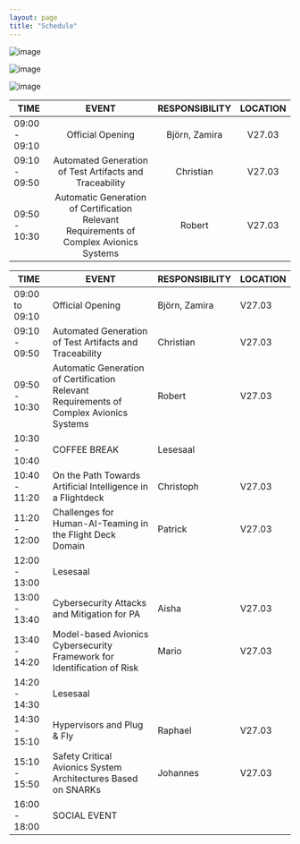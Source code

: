 ```yaml
---
layout: page
title: "Schedule"
---
```

![image](https://github.com/Edwin-Isidory/ils.doctoral.seminar.2024.github.io/assets/148284895/f80fa160-3a6e-457e-8101-c2a2c2f49dc8)
  
  ![image](https://github.com/Edwin-Isidory/ils.doctoral.seminar.2024.github.io/assets/148284895/b8731cd5-69e2-45e9-98df-5bbfeb234a41)


  ![image](https://github.com/Edwin-Isidory/ils.doctoral.seminar.2024.github.io/assets/148284895/19ed92a4-a914-48e9-8ea4-a31382e8159d)


| TIME           | EVENT                                                                            | RESPONSIBILITY | LOCATION |
|----------------|:--------------------------------------------------------------------------------:|:--------------:|:--------:|
| 09:00 - 09:10  | Official Opening                                                                 | Björn, Zamira | V27.03   |
| 09:10 - 09:50  | Automated Generation of Test Artifacts and Traceability                          | Christian      | V27.03   |
| 09:50 - 10:30  | Automatic Generation of Certification Relevant Requirements of Complex Avionics Systems | Robert   | V27.03   |



| TIME           | EVENT                                                                            | RESPONSIBILITY | LOCATION |
|----------------|----------------------------------------------------|----------------------------------------------|----------|
| 09:00 to 09:10 | Official Opening                                                                    | Björn, Zamira  | V27.03  |
| 09:10 - 09:50  | Automated Generation of Test Artifacts and Traceability                                 | Christian | V27.03   |
| 09:50 - 10:30  | Automatic Generation of Certification Relevant Requirements of Complex Avionics Systems | Robert  | V27.03   |
| 10:30 - 10:40  |                                           COFFEE BREAK                                               | Lesesaal |
| 10:40 - 11:20  | On the Path Towards Artificial Intelligence in a Flightdeck | Christoph                           | V27.03   |
| 11:20 - 12:00  | Challenges for Human-AI-Teaming in the Flight Deck Domain | Patrick                               | V27.03   |
| 12:00 - 13:00  | Lesesaal                                           |                                              |          |
| 13:00 - 13:40  | Cybersecurity Attacks and Mitigation for PA       | Aisha                                         | V27.03   |
| 13:40 - 14:20  | Model-based Avionics Cybersecurity Framework for Identification of Risk | Mario                   | V27.03   |
| 14:20 - 14:30  | Lesesaal                                           |                                              |          |
| 14:30 - 15:10  | Hypervisors and Plug & Fly                         | Raphael                                      | V27.03   |
| 15:10 - 15:50  | Safety Critical Avionics System Architectures Based on SNARKs | Johannes                          | V27.03   |
| 16:00 - 18:00  | SOCIAL EVENT                                      |                                               |          |




